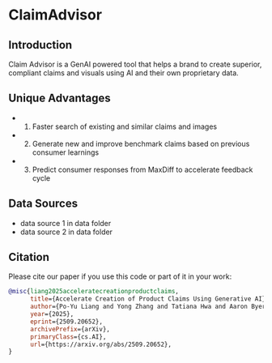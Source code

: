 # ClaimAdvisor

## Introduction
Claim Advisor is a GenAI powered tool that helps a brand to create superior, compliant claims and visuals using AI 
and their own proprietary data.

## Unique Advantages
- 1)	Faster search of existing and similar claims and images
- 2)	Generate new and improve benchmark claims based on previous consumer learnings
- 3)	Predict consumer responses from MaxDiff to accelerate feedback cycle

## Data Sources 
-   data source 1 in data folder
-   data source 2 in data folder

## Citation
Please cite our paper if you use this code or part of it in your work:

```bibtex
@misc{liang2025acceleratecreationproductclaims,
      title={Accelerate Creation of Product Claims Using Generative AI}, 
      author={Po-Yu Liang and Yong Zhang and Tatiana Hwa and Aaron Byers},
      year={2025},
      eprint={2509.20652},
      archivePrefix={arXiv},
      primaryClass={cs.AI},
      url={https://arxiv.org/abs/2509.20652}, 
}
```
